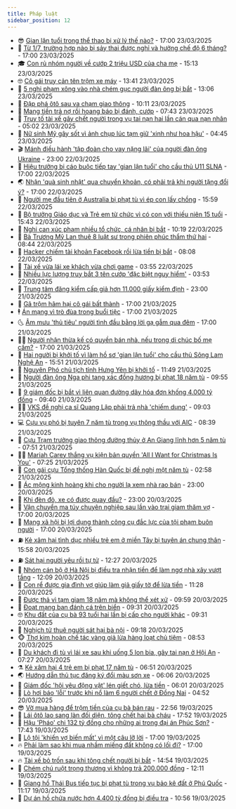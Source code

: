 ```yaml
---
title: Pháp luật
sidebar_position: 12
---
```


<!-- vnexpress-phap-luat:START -->
- 😎 [Gian lận tuổi trong thể thao bị xử lý thế nào?](https://vnexpress.net/gian-lan-tuoi-trong-the-thao-bi-xu-ly-the-nao-4864806.html) - 17:00 23/03/2025
- 🥰 [Từ 1/7, trường hợp nào bị sảy thai được nghỉ và hưởng chế độ 6 tháng?](https://vnexpress.net/tu-1-7-truong-hop-nao-bi-say-thai-duoc-nghi-va-huong-che-do-6-thang-vnepre-4863684.html) - 17:00 23/03/2025
- 🎓 [Con rủ nhóm người về cướp 2 triệu USD của cha mẹ](https://vnexpress.net/con-ru-nhom-nguoi-ve-cuop-2-trieu-usd-cua-cha-me-4864906.html) - 15:13 23/03/2025
- 🤓 [Cô gái truy cản tên trộm xe máy](https://video.vnexpress.net/co-gai-truy-can-ten-trom-xe-may-4864873.html) - 13:41 23/03/2025
- 🎊 [5 nghi phạm xông vào nhà chém gục người đàn ông bị bắt](https://vnexpress.net/5-nghi-pham-xong-vao-nha-chem-guc-nguoi-dan-ong-bi-bat-4864878.html) - 13:06 23/03/2025
- 🙉 [Đập phá ôtô sau va chạm giao thông](https://vnexpress.net/dap-pha-oto-sau-va-cham-giao-thong-4864829.html) - 10:11 23/03/2025
- 🤡 [Mang tiền trả nợ rồi hoang báo bị đánh, cướp](https://vnexpress.net/mang-tien-tra-no-roi-hoang-bao-bi-danh-cuop-4864801.html) - 07:43 23/03/2025
- 🗽 [Truy tố tài xế gây chết người trong vụ tai nạn hai lần cán qua nạn nhân](https://vnexpress.net/truy-to-tai-xe-gay-chet-nguoi-trong-vu-tai-nan-hai-lan-can-qua-nan-nhan-4864746.html) - 05:02 23/03/2025
- 🌋 [Nữ sinh Mỹ gây sốt vì ảnh chụp lúc tạm giữ &#39;xinh như hoa hậu&#39;](https://vnexpress.net/nu-sinh-gay-sot-vi-anh-chup-xinh-dep-khi-bi-bat-4864754.html) - 04:45 23/03/2025
- 🎬 [Mánh điều hành &#39;tập đoàn cho vay nặng lãi&#39; của người đàn ông Ukraine](https://vnexpress.net/manh-dieu-hanh-tap-doan-cho-vay-nang-lai-cua-nguoi-dan-ong-ukraine-4864407.html) - 23:00 22/03/2025
- 💯 [Hiệu trưởng bị cáo buộc tiếp tay &#39;gian lận tuổi&#39; cho cầu thủ U11 SLNA](https://vnexpress.net/hieu-truong-bi-cao-buoc-tiep-tay-gian-lan-tuoi-cho-cau-thu-doi-tuyen-tre-song-lam-nghe-an-4864620.html) - 17:00 22/03/2025
- 🌏 [Nhận &#39;quà sinh nhật&#39; qua chuyển khoản, có phải trả khi người tặng đổi ý?](https://vnexpress.net/nhan-qua-sinh-nhat-qua-chuyen-khoan-co-phai-tra-khi-nguoi-tang-doi-y-4863639.html) - 17:00 22/03/2025
- 🌊 [Người mẹ đầu tiên ở Australia bị phạt tù vì ép con lấy chồng](https://vnexpress.net/nguoi-me-dau-tien-o-australia-bi-phat-tu-vi-ep-con-lay-chong-4864663.html) - 15:59 22/03/2025
- 💂 [Bộ trưởng Giáo dục và Trẻ em từ chức vì có con với thiếu niên 15 tuổi](https://vnexpress.net/bo-truong-giao-duc-va-tre-em-tu-chuc-vi-co-con-voi-thieu-nien-15-tuoi-4864654.html) - 15:43 22/03/2025
- 🎡 [Nghi can xúc phạm nhiều tổ chức, cá nhân bị bắt](https://vnexpress.net/nghi-can-xuc-pham-nhieu-to-chuc-ca-nhan-bi-bat-4864600.html) - 10:19 22/03/2025
- 🫶 [Bà Trương Mỹ Lan thuê 8 luật sư trong phiên phúc thẩm thứ hai](https://vnexpress.net/ba-truong-my-lan-thue-8-luat-su-trong-phien-phuc-tham-thu-hai-4864569.html) - 08:44 22/03/2025
- 🐲 [Hacker chiếm tài khoản Facebook rồi lừa tiền bị bắt](https://vnexpress.net/hacker-chiem-tai-khoan-facebook-roi-lua-tien-bi-bat-4864551.html) - 08:08 22/03/2025
- 🚀 [Tài xế vừa lái xe khách vừa chơi game](https://vnexpress.net/tai-xe-vua-lai-xe-khach-vua-choi-game-4864495.html) - 03:55 22/03/2025
- 🎊 [Nhiều lực lượng truy bắt 3 tên cướp &#39;đặc biệt nguy hiểm&#39;](https://vnexpress.net/nhieu-luc-luong-truy-bat-3-ten-cuop-dac-biet-nguy-hiem-4864489.html) - 03:53 22/03/2025
- 🤗 [Trung tâm đăng kiểm cấp giả hơn 11.000 giấy kiểm định](https://vnexpress.net/trung-tam-dang-kiem-cap-gia-hon-11-000-giay-kiem-dinh-4864366.html) - 23:00 21/03/2025
- 🗽 [Gã trộm hãm hại cô gái bất thành](https://vnexpress.net/ga-trom-ham-hai-co-gai-bat-thanh-4864393.html) - 17:00 21/03/2025
- 🕴 [Án mạng vì trò đùa trong buổi tiệc](https://vnexpress.net/an-mang-vi-tro-dua-trong-buoi-tiec-4864352.html) - 17:00 21/03/2025
- 🌜 [Âm mưu &#39;thủ tiêu&#39; người tình đầu bằng lời gạ gẫm qua đêm](https://vnexpress.net/am-muu-thu-tieu-moi-tinh-dau-bang-loi-ga-gam-qua-dem-4864348.html) - 17:00 21/03/2025
- 🧑‍🏫 [Người nhận thừa kế có quyền bán nhà, nếu trong di chúc bố mẹ cấm?](https://vnexpress.net/nguoi-nhan-thua-ke-co-quyen-ban-nha-neu-trong-di-chuc-bo-me-cam-vnepre-4863699.html) - 17:00 21/03/2025
- 🦩 [Hai người bị khởi tố vì làm hồ sơ &#39;gian lận tuổi&#39; cho cầu thủ Sông Lam Nghệ An](https://vnexpress.net/hai-nguoi-bi-khoi-to-vi-lam-ho-so-gian-lan-tuoi-cho-cau-thu-song-lam-nghe-an-4864400.html) - 15:51 21/03/2025
- 💼 [Nguyên Phó chủ tịch tỉnh Hưng Yên bị khởi tố](https://vnexpress.net/nguyen-pho-chu-tich-tinh-hung-yen-bi-khoi-to-4864364.html) - 11:49 21/03/2025
- 💫 [Người đàn ông Nga phi tang xác đồng hương bị phạt 18 năm tù](https://vnexpress.net/nguoi-dan-ong-nga-phi-tang-xac-dong-huong-bi-phat-18-nam-tu-4864294.html) - 09:55 21/03/2025
- 🦅 [9 giám đốc bị bắt vì liên quan đường dây hóa đơn khống 4.000 tỷ đồng](https://vnexpress.net/9-giam-doc-bi-bat-vi-lien-quan-duong-day-hoa-don-khong-4-000-ty-dong-4864305.html) - 09:40 21/03/2025
- 🧑‍💻 [VKS đề nghị ca sĩ Quang Lập phải trả nhà &#39;chiếm dụng&#39;](https://vnexpress.net/vks-de-nghi-ca-si-quang-lap-phai-tra-nha-chiem-dung-4864168.html) - 09:03 21/03/2025
- 💻 [Cựu vụ phó bị tuyên 7 năm tù trong vụ thông thầu với AIC](https://vnexpress.net/cuu-vu-pho-bi-tuyen-7-nam-tu-trong-vu-thong-thau-voi-aic-4864112.html) - 08:39 21/03/2025
- 🤠 [Cựu Trạm trưởng giao thông đường thủy ở An Giang lĩnh hơn 5 năm tù](https://vnexpress.net/cuu-tram-truong-giao-thong-duong-thuy-o-an-giang-linh-hon-5-nam-tu-4864205.html) - 07:51 21/03/2025
- 🧑‍🏫 [Mariah Carey thắng vụ kiện bản quyền &#39;All I Want for Christmas Is You&#39;](https://vnexpress.net/mariah-carey-thang-vu-kien-ban-quyen-all-i-want-for-christmas-is-you-4864174.html) - 07:25 21/03/2025
- 🌈 [Con gái cựu Tổng thống Hàn Quốc bị đề nghị một năm tù](https://vnexpress.net/con-gai-cuu-tong-thong-han-quoc-bi-de-nghi-1-nam-tu-4864052.html) - 02:58 21/03/2025
- 🌮 [Ác mộng kinh hoàng khi cho người lạ xem nhà rao bán](https://vnexpress.net/ac-mong-kinh-hoang-khi-cho-nguoi-la-xem-nha-4863891.html) - 23:00 20/03/2025
- 🐲 [Khi đèn đỏ, xe có được quay đầu?](https://vnexpress.net/khi-den-do-xe-co-duoc-quay-dau-vnepre-4863229.html) - 23:00 20/03/2025
- 🧰 [Vận chuyển ma túy chuyên nghiệp sau lần vào trại giam thăm vợ](https://vnexpress.net/van-chuyen-ma-tuy-chuyen-nghiep-sau-lan-vao-trai-giam-tham-vo-4863852.html) - 17:00 20/03/2025
- 💄 [Mạng xã hội bị lợi dụng thành công cụ đắc lực của tội phạm buôn người](https://vnexpress.net/mang-xa-hoi-bi-loi-dung-thanh-cong-cu-dac-luc-cua-toi-pham-buon-nguoi-4863362.html) - 17:00 20/03/2025
- ⛽️ [Kẻ xâm hại tình dục nhiều trẻ em ở miền Tây bị tuyên án chung thân](https://vnexpress.net/ke-xam-hai-tinh-duc-nhieu-tre-em-o-mien-tay-bi-tuyen-an-chung-than-4863946.html) - 15:58 20/03/2025
- ⛽️ [Sát hại người yêu rồi tự tử](https://vnexpress.net/sat-hai-nguoi-yeu-truoc-cong-chua-4863899.html) - 12:27 20/03/2025
- 💂 [Nhóm cán bộ ở Hà Nội bị điều tra nhận tiền để làm ngơ nhà xây vượt tầng](https://vnexpress.net/nhom-can-bo-o-ha-noi-bi-dieu-tra-nhan-tien-de-lam-ngo-nha-xay-vuot-tang-4863900.html) - 12:09 20/03/2025
- 🤔 [Con rể được gia đình vợ giúp làm giả giấy tờ để lừa tiền](https://vnexpress.net/con-re-duoc-gia-dinh-vo-giup-lam-gia-giay-to-de-lua-tien-4863813.html) - 11:28 20/03/2025
- 🧐 [Được thả vì tạm giam 18 năm mà không thể xét xử](https://vnexpress.net/duoc-tha-vi-tam-giam-18-nam-ma-khong-the-xet-xu-4863833.html) - 09:59 20/03/2025
- 🎃 [Đoạt mạng bạn đánh cá trên biển](https://vnexpress.net/doat-mang-ban-danh-ca-tren-bien-4863832.html) - 09:31 20/03/2025
- 🤓 [Khu đất của cụ bà 93 tuổi hai lần bị cấp cho người khác](https://vnexpress.net/khu-dat-cua-cu-ba-93-tuoi-hai-lan-bi-cap-cho-nguoi-khac-4863811.html) - 09:31 20/03/2025
- 💃 [Nghịch tử thuê người sát hại bà nội](https://vnexpress.net/nghich-tu-thue-nguoi-sat-hai-ba-noi-4863817.html) - 09:18 20/03/2025
- 🐵 [Thợ kim hoàn chế tác vàng giả lừa hàng loạt chủ tiệm](https://vnexpress.net/tho-kim-hoan-che-tac-vang-gia-lua-hang-loat-chu-tiem-4863739.html) - 08:53 20/03/2025
- 🤖 [Du khách đi tù vì lái xe sau khi uống 5 lon bia, gây tai nạn ở Hội An](https://vnexpress.net/du-khach-di-tu-vi-lai-xe-sau-khi-uong-5-lon-bia-gay-tai-nan-o-hoi-an-4863713.html) - 07:27 20/03/2025
- ⚗️ [Kẻ xâm hại 4 trẻ em bị phạt 17 năm tù](https://vnexpress.net/ke-xam-hai-4-tre-em-bi-phat-17-nam-tu-4863706.html) - 06:51 20/03/2025
- 🌏 [Hướng dẫn thủ tục đăng ký đổi màu sơn xe](https://vnexpress.net/huong-dan-thu-tuc-dang-ky-doi-mau-son-xe-vnepre-4863673.html) - 06:06 20/03/2025
- 🦆 [Giám đốc &#39;hội yêu động vật&#39; lén giết chó, lừa tiền](https://vnexpress.net/giam-doc-hoi-yeu-dong-vat-len-giet-cho-lua-tien-4863677.html) - 06:01 20/03/2025
- 🐎 [Lò hơi báo &#39;lỗi&#39; trước khi nổ làm 6 người chết ở Đồng Nai](https://vnexpress.net/lo-hoi-bao-loi-truoc-khi-no-lam-6-nguoi-chet-o-dong-nai-4863645.html) - 04:52 20/03/2025
- 😎 [Vờ mua hàng để trộm tiền của cụ bà bán rau](https://vnexpress.net/vo-mua-hang-de-trom-tien-cua-cu-ba-ban-rau-4863454.html) - 22:56 19/03/2025
- 💪 [Lái ôtô lao sang làn đối diện, tông chết hai bà cháu](https://vnexpress.net/lai-oto-lao-sang-lan-doi-dien-tong-chet-hai-ba-chau-4863479.html) - 17:52 19/03/2025
- 🤡 [Hậu &#39;Pháo&#39; chi 132 tỷ đồng cho những ai trong đại án Phúc Sơn?](https://vnexpress.net/hau-phao-chi-132-ty-dong-cho-nhung-ai-trong-dai-an-phuc-son-4863486.html) - 17:43 19/03/2025
- 🌁 [Lộ tội &#39;khiến vợ biến mất&#39; vì một câu lỡ lời](https://vnexpress.net/lo-toi-khien-vo-bien-mat-vi-mot-cau-lo-loi-4863433.html) - 17:00 19/03/2025
- 🔥 [Phải làm sao khi mua nhầm miếng đất không có lối đi?](https://vnexpress.net/phai-lam-sao-khi-mua-nham-mieng-dat-khong-co-loi-di-4862888.html) - 17:00 19/03/2025
- 🔥 [Tài xế bỏ trốn sau khi tông chết người bị bắt](https://vnexpress.net/tai-xe-bo-tron-sau-khi-tong-chet-nguoi-bi-bat-4863476.html) - 14:54 19/03/2025
- 👺 [Chém chú ruột trọng thương vì không trả 200.000 đồng](https://vnexpress.net/chem-chu-ruot-trong-thuong-vi-khong-tra-200-000-dong-4863439.html) - 12:11 19/03/2025
- 🎊 [Giang hồ Thái Bus tiếp tục bị phạt tù trong vụ bảo kê đất ở Phú Quốc](https://vnexpress.net/giang-ho-thai-bus-tiep-tuc-bi-phat-tu-trong-vu-bao-ke-dat-o-phu-quoc-4863085.html) - 11:17 19/03/2025
- 🎊 [Dự án hồ chứa nước hơn 4.400 tỷ đồng bị điều tra](https://vnexpress.net/du-an-ho-chua-nuoc-hon-4-400-ty-dong-bi-dieu-tra-4863353.html) - 10:56 19/03/2025<!-- vnexpress-phap-luat:END -->
